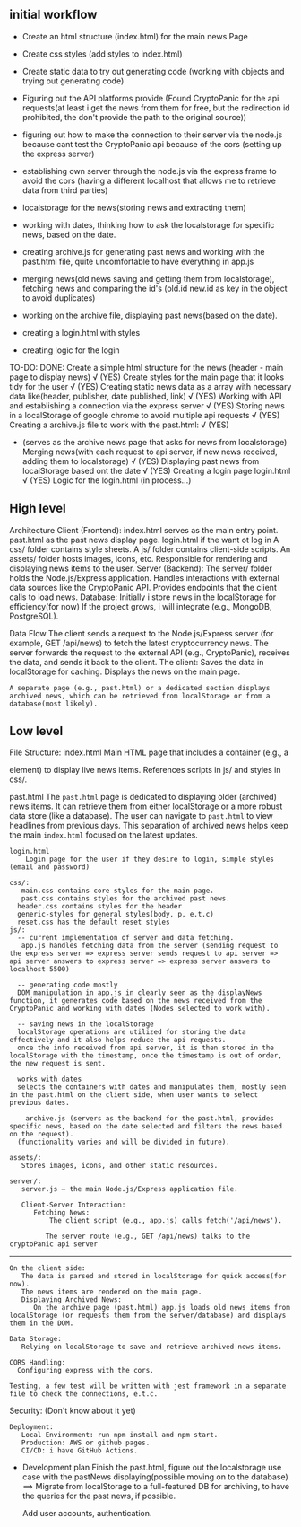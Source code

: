 ## initial workflow

- Create an html structure  (index.html) for the main news Page 

- Create css styles (add styles to index.html)

- Create static data to try out generating code (working with objects and trying out generating code)

- Figuring out the API platforms provide (Found CryptoPanic for the api requests(at least i get the news from them for free, but the redirection id prohibited, the don't provide the path to the original source))

- figuring out how to make the connection to their server via the node.js because cant test the CryptoPanic api because of the cors (setting up the express server)

- establishing own server through the node.js via the express frame to avoid the cors (having a different localhost that allows me to retrieve data from third parties)

- localstorage for the news(storing news and extracting them)

- working with dates, thinking how to ask the localstorage for specific news, based on the date.
- creating archive.js for generating past news and working with the past.html file, quite uncomfortable to have everything in app.js

- merging news(old news saving and getting them from localstorage), fetching news and comparing the id's (old.id new.id as key in the object to avoid duplicates) 
- working on the archive file, displaying past news(based on the date).

- creating a login.html with styles

- creating logic for the login


TO-DO:																																			DONE: 
Create a simple html structure for the news (header - main page to display news)											√ (YES)
Create styles for the main page that it looks tidy for the user																√ (YES)
Creating static news data as a array with necessary data like(header, publisher, date published, link)			√ (YES)
Working with API and establishing a connection via the express server														√ (YES)
Storing news in a localStorage of google chrome to avoid multiple api requests											√ (YES)
Creating a archive.js file to work with the past.html:																			√ (YES)
- (serves as the archive news page that asks for news from localstorage)													
Merging news(with each request to api server, if new news received, adding them to localstorage)					√ (YES)
Displaying past news from localStorage based ont the date 																		√ (YES)
Creating a login page login.html																											√ (YES)
Logic for the login.html 																													(in process...)





## High level

Architecture
	Client (Frontend):
	   index.html serves as the main entry point.
      past.html as the past news display page.
		login.html if the want ot log in
	   A css/ folder contains style sheets.
	   A js/ folder contains client-side scripts.
	   An assets/ folder hosts images, icons, etc.
	   Responsible for rendering and displaying news items to the user.
	Server (Backend):
	   The server/ folder holds the Node.js/Express application.
      Handles interactions with external data sources like the CryptoPanic API.
	   Provides endpoints that the client calls to load news.
	Database:
	   Initially i store news in the localStorage for efficiency(for now) 
	   If the project grows, i will integrate (e.g., MongoDB, PostgreSQL).

Data Flow
	   The client sends a request to the Node.js/Express server (for example, GET /api/news) to fetch the latest cryptocurrency news.
	   The server forwards the request to the external API (e.g., CryptoPanic), receives the data, and sends it back to the client.
	The client:
	   Saves the data in localStorage for caching.
	   Displays the news on the main page.

	A separate page (e.g., past.html) or a dedicated section displays archived news, which can be retrieved from localStorage or from a database(most likely).


## Low level

File Structure:
	index.html
	   Main HTML page that includes a container (e.g., a <div> element) to display live news items.
	   References scripts in js/ and styles in css/.

   past.html
      The `past.html` page is dedicated to displaying older (archived) news items. It can retrieve them from either localStorage or a more robust data store (like a database). The user can navigate to `past.html` to view headlines from previous days. This separation of archived news helps keep the main `index.html` focused on the latest updates.

	login.html
		Login page for the user if they desire to login, simple styles (email and password)	

	css/:
	   main.css contains core styles for the main page.
	   past.css contains styles for the archived past news.
      header.css contains styles for the header
      generic-styles for general styles(body, p, e.t.c)
      reset.css has the default reset styles
	js/: 
      -- current implementation of server and data fetching.
	   app.js handles fetching data from the server (sending request to the express server => express server sends request to api server => api server answers to express server => express server answers to localhost 5500)
      
      -- generating code mostly
      DOM manipulation in app.js in clearly seen as the displayNews function, it generates code based on the news received from the CryptoPanic and working with dates (Nodes selected to work with).

      -- saving news in the localStorage
      localStorage operations are utilized for storing the data effectively and it also helps reduce the api requests.
      once the info received from api server, it is then stored in the localStorage with the timestamp, once the timestamp is out of order, the new request is sent.  
      
      works with dates 
      selects the containers with dates and manipulates them, mostly seen in the past.html on the client side, when user wants to select previous dates.

		archive.js (servers as the backend for the past.html, provides specific news, based on the date selected and filters the news based on the request).
      (functionality varies and will be divided in future).

	assets/:
	   Stores images, icons, and other static resources.

	server/:
	   server.js — the main Node.js/Express application file.
	   
	   Client-Server Interaction:
	      Fetching News:
		      The client script (e.g., app.js) calls fetch('/api/news').

	         The server route (e.g., GET /api/news) talks to the cryptoPanic api server
------------------------------------------------------------------------------------
	On the client side:
	   The data is parsed and stored in localStorage for quick access(for now).
	   The news items are rendered on the main page.
	   Displaying Archived News:
	      On the archive page (past.html) app.js loads old news items from localStorage (or requests them from the server/database) and displays them in the DOM.

	Data Storage:
	   Relying on localStorage to save and retrieve archived news items.

	CORS Handling:
      Configuring express with the cors.

	Testing, a few test will be written with jest framework in a separate file to check the connections, e.t.c.

   Security:
	   (Don't know about it yet)

	Deployment:
	   Local Environment: run npm install and npm start.
	   Production: AWS or github pages.
	   CI/CD: i have GitHub Actions.


- Development plan
   Finish the past.html, figure out the localstorage use case with the pastNews displaying(possible moving on to the database) ==> Migrate from localStorage to a full-featured DB for archiving, to have the queries for the past news, if possible.

	Add user accounts, authentication.


